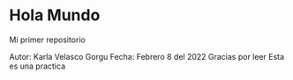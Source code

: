 # Hola Mundo
Mi primer repositorio

Autor: Karla Velasco Gorgu
Fecha: Febrero 8 del 2022
Gracias por leer
Esta es una practica
